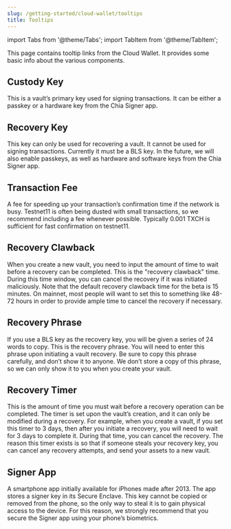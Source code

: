 ```yaml
---
slug: /getting-started/cloud-wallet/tooltips
title: Tooltips
---
```


import Tabs from '@theme/Tabs';
import TabItem from '@theme/TabItem';

This page contains tooltip links from the Cloud Wallet. It provides some basic info about the various components.

## Custody Key

This is a vault’s primary key used for signing transactions. It can be either a passkey or a hardware key from the Chia Signer app.

## Recovery Key

This key can only be used for recovering a vault. It cannot be used for signing transactions. Currently it must be a BLS key. In the future, we will also enable passkeys, as well as hardware and software keys from the Chia Signer app.

## Transaction Fee

A fee for speeding up your transaction’s confirmation time if the network is busy. Testnet11 is often being dusted with small transactions, so we recommend including a fee whenever possible. Typically 0.001 TXCH is sufficient for fast confirmation on testnet11.

## Recovery Clawback

When you create a new vault, you need to input the amount of time to wait before a recovery can be completed. This is the "recovery clawback" time. During this time window, you can cancel the recovery if it was initiated maliciously. Note that the default recovery clawback time for the beta is 15 minutes. On mainnet, most people will want to set this to something like 48-72 hours in order to provide ample time to cancel the recovery if necessary.

## Recovery Phrase

If you use a BLS key as the recovery key, you will be given a series of 24 words to copy. This is the recovery phrase. You will need to enter this phrase upon initiating a vault recovery. Be sure to copy this phrase carefully, and don’t show it to anyone. We don’t store a copy of this phrase, so we can only show it to you when you create your vault.

## Recovery Timer

This is the amount of time you must wait before a recovery operation can be completed. The timer is set upon the vault’s creation, and it can only be modified during a recovery. For example, when you create a vault, if you set this timer to 3 days, then after you initiate a recovery, you will need to wait for 3 days to complete it. During that time, you can cancel the recovery. The reason this timer exists is so that if someone steals your recovery key, you can cancel any recovery attempts, and send your assets to a new vault.

## Signer App

A smartphone app initially available for iPhones made after 2013. The app stores a signer key in its Secure Enclave. This key cannot be copied or removed from the phone, so the only way to steal it is to gain physical access to the device. For this reason, we strongly recommend that you secure the Signer app using your phone’s biometrics.
